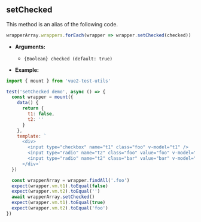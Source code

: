 ## setChecked

This method is an alias of the following code.

```js
wrapperArray.wrappers.forEach(wrapper => wrapper.setChecked(checked))
```

- **Arguments:**

  - `{Boolean} checked (default: true)`

- **Example:**

```js
import { mount } from 'vue2-test-utils'

test('setChecked demo', async () => {
  const wrapper = mount({
    data() {
      return {
        t1: false,
        t2: ''
      }
    },
    template: `
      <div>
        <input type="checkbox" name="t1" class="foo" v-model="t1" />
        <input type="radio" name="t2" class="foo" value="foo" v-model="t2"/>
        <input type="radio" name="t2" class="bar" value="bar" v-model="t2"/>
      </div>`
  })

  const wrapperArray = wrapper.findAll('.foo')
  expect(wrapper.vm.t1).toEqual(false)
  expect(wrapper.vm.t2).toEqual('')
  await wrapperArray.setChecked()
  expect(wrapper.vm.t1).toEqual(true)
  expect(wrapper.vm.t2).toEqual('foo')
})
```
